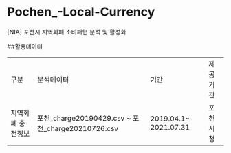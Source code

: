 # Pochen_-Local-Currency
[NIA] 포천시 지역화폐 소비패턴 분석 및 활성화

##활용데이터
<table>
  <tr>
    <td>구분</td><td>분석데이터</td><td>기간</td><td>제공기관</td>
  <tr>
    <td>지역화폐 충전정보</td><td>포천_charge20190429.csv ~ 포천_charge20210726.csv</td><td>2019.04.1~ 2021.07.31</td><td>포천시청</td>
